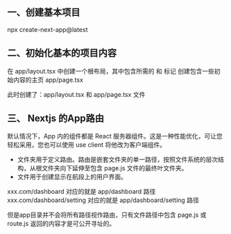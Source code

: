 ## 一、创建基本项目
npx create-next-app@latest

## 二、初始化基本的项目内容
在 app/layout.tsx 中创建一个根布局，其中包含所需的 <html> 和 <body> 标记
创建包含一些初始内容的主页 app/page.tsx

此时创建了：app/layout.tsx 和 app/page.tsx 文件

## 三、 Nextjs 的App路由
默认情况下，App 内的组件都是 React 服务器组件。这是一种性能优化，可让您轻松采用，您也可以使用 use client 将他改为客户端组件。

- 文件夹用于定义路由。路由是嵌套文件夹的单一路径，按照文件系统的层次结构，从根文件夹向下延伸至包含 page.js 文件的最终叶文件夹。
- 文件用于创建显示在航段上的用户界面。

xxx.com/dashboard 对应的就是 app/dashboard 路径
xxx.com/dashboard/setting 对应的就是 app/dashboard/setting 路径

但是app目录并不会将所有路径视作路由，只有文件路径中包含 page.js 或 route.js 返回的内容才是可公开寻址的。

























